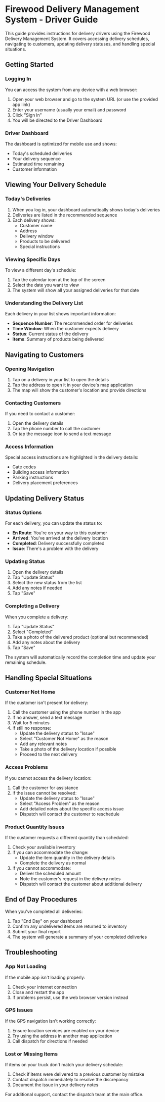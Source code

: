 
# Firewood Delivery Management System - Driver Guide

This guide provides instructions for delivery drivers using the Firewood Delivery Management System. It covers accessing delivery schedules, navigating to customers, updating delivery statuses, and handling special situations.

## Getting Started

### Logging In

You can access the system from any device with a web browser:

1. Open your web browser and go to the system URL (or use the provided app link)
2. Enter your username (usually your email) and password
3. Click "Sign In"
4. You will be directed to the Driver Dashboard

### Driver Dashboard

The dashboard is optimized for mobile use and shows:
- Today's scheduled deliveries
- Your delivery sequence
- Estimated time remaining
- Customer information

## Viewing Your Delivery Schedule

### Today's Deliveries

1. When you log in, your dashboard automatically shows today's deliveries
2. Deliveries are listed in the recommended sequence
3. Each delivery shows:
   - Customer name
   - Address
   - Delivery window
   - Products to be delivered
   - Special instructions

### Viewing Specific Days

To view a different day's schedule:
1. Tap the calendar icon at the top of the screen
2. Select the date you want to view
3. The system will show all your assigned deliveries for that date

### Understanding the Delivery List

Each delivery in your list shows important information:
- **Sequence Number**: The recommended order for deliveries
- **Time Window**: When the customer expects delivery
- **Status**: Current status of the delivery
- **Items**: Summary of products being delivered

## Navigating to Customers

### Opening Navigation

1. Tap on a delivery in your list to open the details
2. Tap the address to open it in your device's map application
3. The map will show the customer's location and provide directions

### Contacting Customers

If you need to contact a customer:
1. Open the delivery details
2. Tap the phone number to call the customer
3. Or tap the message icon to send a text message

### Access Information

Special access instructions are highlighted in the delivery details:
- Gate codes
- Building access information
- Parking instructions
- Delivery placement preferences

## Updating Delivery Status

### Status Options

For each delivery, you can update the status to:
- **En Route**: You're on your way to this customer
- **Arrived**: You've arrived at the delivery location
- **Completed**: Delivery successfully completed
- **Issue**: There's a problem with the delivery

### Updating Status

1. Open the delivery details
2. Tap "Update Status"
3. Select the new status from the list
4. Add any notes if needed
5. Tap "Save"

### Completing a Delivery

When you complete a delivery:
1. Tap "Update Status"
2. Select "Completed"
3. Take a photo of the delivered product (optional but recommended)
4. Add any notes about the delivery
5. Tap "Save"

The system will automatically record the completion time and update your remaining schedule.

## Handling Special Situations

### Customer Not Home

If the customer isn't present for delivery:
1. Call the customer using the phone number in the app
2. If no answer, send a text message
3. Wait for 5 minutes
4. If still no response:
   - Update the delivery status to "Issue"
   - Select "Customer Not Home" as the reason
   - Add any relevant notes
   - Take a photo of the delivery location if possible
   - Proceed to the next delivery

### Access Problems

If you cannot access the delivery location:
1. Call the customer for assistance
2. If the issue cannot be resolved:
   - Update the delivery status to "Issue"
   - Select "Access Problem" as the reason
   - Add detailed notes about the specific access issue
   - Dispatch will contact the customer to reschedule

### Product Quantity Issues

If the customer requests a different quantity than scheduled:
1. Check your available inventory
2. If you can accommodate the change:
   - Update the item quantity in the delivery details
   - Complete the delivery as normal
3. If you cannot accommodate:
   - Deliver the scheduled amount
   - Note the customer's request in the delivery notes
   - Dispatch will contact the customer about additional delivery

## End of Day Procedures

When you've completed all deliveries:
1. Tap "End Day" on your dashboard
2. Confirm any undelivered items are returned to inventory
3. Submit your final report
4. The system will generate a summary of your completed deliveries

## Troubleshooting

### App Not Loading

If the mobile app isn't loading properly:
1. Check your internet connection
2. Close and restart the app
3. If problems persist, use the web browser version instead

### GPS Issues

If the GPS navigation isn't working correctly:
1. Ensure location services are enabled on your device
2. Try using the address in another map application
3. Call dispatch for directions if needed

### Lost or Missing Items

If items on your truck don't match your delivery schedule:
1. Check if items were delivered to a previous customer by mistake
2. Contact dispatch immediately to resolve the discrepancy
3. Document the issue in your delivery notes

For additional support, contact the dispatch team at the main office.

